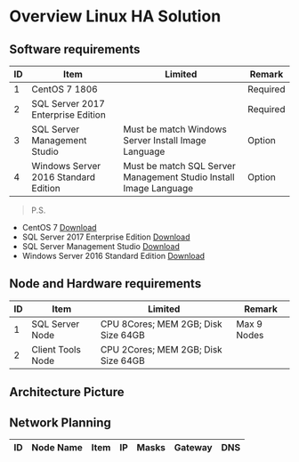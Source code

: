 # Overview Linux HA Solution

## Software requirements
| ID | Item | Limited | Remark |
| --- | --- | --- | --- |
| 1 | CentOS 7 1806 |  | Required |
| 2 | SQL Server 2017 Enterprise Edition |  | Required |
| 3 | SQL Server Management Studio | Must be match Windows Server Install Image Language | Option |
| 4 | Windows Server 2016 Standard Edition | Must be match SQL Server Management Studio Install Image Language | Option |

>P.S.<br/>
* CentOS 7 [Download](https://www.centos.org)<br/>
* SQL Server 2017 Enterprise Edition [Download]()<br/>
* SQL Server Management Studio [Download]()<br/>
* Windows Server 2016 Standard Edition [Download]()
## Node and Hardware requirements
| ID | Item | Limited | Remark |
| --- | --- | --- | --- |
| 1 | SQL Server Node | CPU 8Cores; MEM 2GB; Disk Size 64GB | Max 9 Nodes |
| 2 | Client Tools Node | CPU 2Cores; MEM 2GB; Disk Size 64GB | |
## Architecture Picture
## Network Planning
| ID | Node Name | Item | IP | Masks | Gateway | DNS |
| --- | --- |  --- |  --- |  --- |  --- | --- |